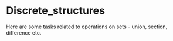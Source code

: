 # Discrete_structures
Here are some tasks related to operations on sets - union, section, difference etc.
